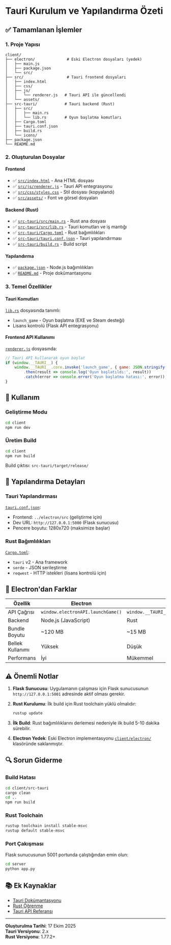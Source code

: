 # Tauri Kurulum ve Yapılandırma Özeti

## ✅ Tamamlanan İşlemler

### 1. Proje Yapısı
```
client/
├── electron/              # Eski Electron dosyaları (yedek)
│   ├── main.js
│   ├── package.json
│   └── src/
├── src/                   # Tauri frontend dosyaları
│   ├── index.html
│   ├── css/
│   ├── js/
│   │   └── renderer.js   # Tauri API ile güncellendi
│   └── assets/
├── src-tauri/            # Tauri backend (Rust)
│   ├── src/
│   │   ├── main.rs
│   │   └── lib.rs        # Oyun başlatma komutları
│   ├── Cargo.toml
│   ├── tauri.conf.json
│   ├── build.rs
│   └── icons/
├── package.json
└── README.md
```

### 2. Oluşturulan Dosyalar

#### Frontend
- ✅ [`src/index.html`](client/src/index.html) - Ana HTML dosyası
- ✅ [`src/js/renderer.js`](client/src/js/renderer.js) - Tauri API entegrasyonu
- ✅ [`src/css/styles.css`](client/src/css/styles.css) - Stil dosyası (kopyalandı)
- ✅ [`src/assets/`](client/src/assets/) - Font ve görsel dosyaları

#### Backend (Rust)
- ✅ [`src-tauri/src/main.rs`](client/src-tauri/src/main.rs) - Rust ana dosyası
- ✅ [`src-tauri/src/lib.rs`](client/src-tauri/src/lib.rs) - Tauri komutları ve iş mantığı
- ✅ [`src-tauri/Cargo.toml`](client/src-tauri/Cargo.toml) - Rust bağımlılıkları
- ✅ [`src-tauri/tauri.conf.json`](client/src-tauri/tauri.conf.json) - Tauri yapılandırması
- ✅ [`src-tauri/build.rs`](client/src-tauri/build.rs) - Build script

#### Yapılandırma
- ✅ [`package.json`](client/package.json) - Node.js bağımlılıkları
- ✅ [`README.md`](client/README.md) - Proje dokümantasyonu

### 3. Temel Özellikler

#### Tauri Komutları
[`lib.rs`](client/src-tauri/src/lib.rs) dosyasında tanımlı:
- `launch_game` - Oyun başlatma (EXE ve Steam desteği)
- Lisans kontrolü (Flask API entegrasyonu)

#### Frontend API Kullanımı
[`renderer.js`](client/src/js/renderer.js:489-495) dosyasında:
```javascript
// Tauri API kullanarak oyun başlat
if (window.__TAURI__) {
    window.__TAURI__.core.invoke('launch_game', { game: JSON.stringify(game) })
        .then(result => console.log('Oyun başlatıldı:', result))
        .catch(error => console.error('Oyun başlatma hatası:', error));
}
```

## 🚀 Kullanım

### Geliştirme Modu
```bash
cd client
npm run dev
```

### Üretim Build
```bash
cd client
npm run build
```

Build çıktısı: `src-tauri/target/release/`

## 🔧 Yapılandırma Detayları

### Tauri Yapılandırması
[`tauri.conf.json`](client/src-tauri/tauri.conf.json):
- Frontend: `../electron/src` (geliştirme için)
- Dev URL: `http://127.0.0.1:5000` (Flask sunucusu)
- Pencere boyutu: 1280x720 (maksimize başlar)

### Rust Bağımlılıkları
[`Cargo.toml`](client/src-tauri/Cargo.toml):
- `tauri` v2 - Ana framework
- `serde` - JSON serileştirme
- `reqwest` - HTTP istekleri (lisans kontrolü için)

## 📝 Electron'dan Farklar

| Özellik | Electron | Tauri |
|---------|----------|-------|
| API Çağrısı | `window.electronAPI.launchGame()` | `window.__TAURI__.core.invoke('launch_game')` |
| Backend | Node.js (JavaScript) | Rust |
| Bundle Boyutu | ~120 MB | ~15 MB |
| Bellek Kullanımı | Yüksek | Düşük |
| Performans | İyi | Mükemmel |

## ⚠️ Önemli Notlar

1. **Flask Sunucusu**: Uygulamanın çalışması için Flask sunucusunun `http://127.0.0.1:5001` adresinde aktif olması gerekir.

2. **Rust Kurulumu**: İlk build için Rust toolchain yüklü olmalıdır:
   ```bash
   rustup update
   ```

3. **İlk Build**: Rust bağımlılıklarını derlemesi nedeniyle ilk build 5-10 dakika sürebilir.

4. **Electron Yedek**: Eski Electron implementasyonu [`client/electron/`](client/electron/) klasöründe saklanmıştır.

## 🔍 Sorun Giderme

### Build Hatası
```bash
cd client/src-tauri
cargo clean
cd ..
npm run build
```

### Rust Toolchain
```bash
rustup toolchain install stable-msvc
rustup default stable-msvc
```

### Port Çakışması
Flask sunucusunun 5001 portunda çalıştığından emin olun:
```bash
cd server
python app.py
```

## 📚 Ek Kaynaklar

- [Tauri Dokümantasyonu](https://tauri.app/)
- [Rust Öğrenme](https://www.rust-lang.org/learn)
- [Tauri API Referansı](https://tauri.app/v1/api/js/)

---

**Oluşturulma Tarihi**: 17 Ekim 2025  
**Tauri Versiyonu**: 2.x  
**Rust Versiyonu**: 1.77.2+